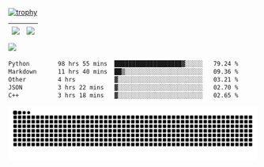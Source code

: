 [![trophy](https://github-profile-trophy.vercel.app/?username=ocss884&column=7)](https://github.com/ocss884)

| <img align="center" src="https://github-readme-stats.vercel.app/api?username=ocss884&show_icons=true&hide_border=true" /> | <img align="center" src="https://github-readme-streak-stats.herokuapp.com?user=ocss884&hide_border=true&date_format=M%20j%5B%2C%20Y%5D&ring=7EDDCF&fire=7EDDCF" /> |
| ------------------------------------------------------------ | ------------------------------------------------------------ |

![](https://komarev.com/ghpvc/?username=ocss884&color=brightgreen)

<!--START_SECTION:waka-->

```text
Python        98 hrs 55 mins  ███████████████████▓░░░░░   79.24 %
Markdown      11 hrs 40 mins  ██▒░░░░░░░░░░░░░░░░░░░░░░   09.36 %
Other         4 hrs           ▓░░░░░░░░░░░░░░░░░░░░░░░░   03.21 %
JSON          3 hrs 22 mins   ▓░░░░░░░░░░░░░░░░░░░░░░░░   02.70 %
C++           3 hrs 18 mins   ▓░░░░░░░░░░░░░░░░░░░░░░░░   02.65 %
```

<!--END_SECTION:waka-->

<p align="center">
   <img src="https://github.com/ocss884/ocss884/blob/output/github-snake.svg" alt="snake">
</p>
